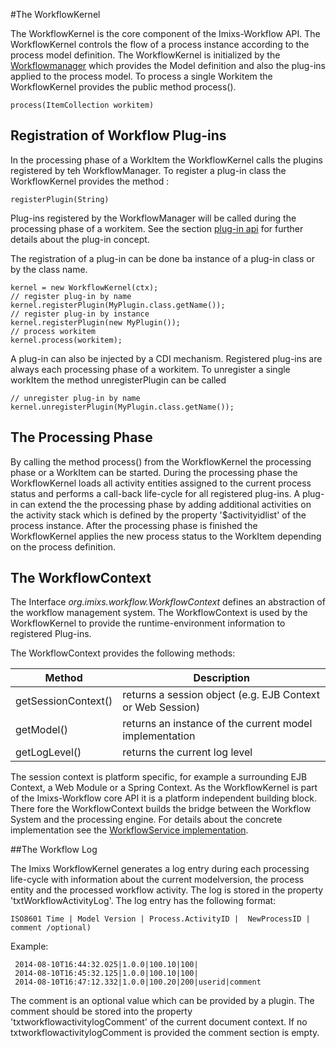 #The WorkflowKernel

The WorkflowKernel is the core component of the Imixs-Workflow API. The WorkflowKernel controls the flow of a process instance according to the process model definition. The WorkflowKernel is initialized by the [Workflowmanager](./workflowmanager.html) which provides the Model definition and also the plug-ins applied to the process model. To process a single Workitem the WorkflowKernel provides the public method process().
 
    process(ItemCollection workitem) 

## Registration of Workflow Plug-ins
In the processing phase of a WorkItem the WorkflowKernel calls the plugins registered by teh WorkflowManager. To register a plug-in class the WorkflowKernel provides the method :

    registerPlugin(String) 

Plug-ins registered by the WorkflowManager will be called during the processing phase of a workitem. See the section [plug-in api](./plugin-api.html) for further details about the plug-in concept. 
 
The registration of a plug-in can be done ba instance of a plug-in class or by the class name. 

    kernel = new WorkflowKernel(ctx);
    // register plug-in by name
    kernel.registerPlugin(MyPlugin.class.getName());
    // register plug-in by instance
    kernel.registerPlugin(new MyPlugin());
    // process workitem
    kernel.process(workitem);
    
A plug-in can also be injected by a CDI mechanism. 
Registered plug-ins are always each processing phase of a workitem. To unregister a single workItem the method unregisterPlugin can be called
 
    // unregister plug-in by name
    kernel.unregisterPlugin(MyPlugin.class.getName());


## The Processing Phase
By calling the method process() from the WorkflowKernel the processing phase or a WorkItem can be started. During the processing phase the WorkflowKernel loads all activity entities assigned to the current process status and performs a call-back life-cycle for all registered plug-ins. A plug-in can extend the the processing phase by adding additional activities on the activity stack which is defined by the property '$activityidlist' of the process instance. 
After the processing phase is finished the WorkflowKernel applies the new process status to the WorkItem depending on the process definition.

 

## The WorkflowContext
The Interface _org.imixs.workflow.WorkflowContext_ defines an abstraction of the workflow management system. The WorkflowContext is used by the WorkflowKernel to provide the runtime-environment information to registered Plug-ins.

The WorkflowContext provides the following methods:

|Method              		 | Description 				 |
|----------------------------|---------------------------|
|getSessionContext()| returns a session object (e.g. EJB Context or Web Session) |
|getModel()			| returns an instance of the current model implementation	| 
|getLogLevel()		| returns the current log level			|

The session context is platform specific, for example a surrounding EJB Context, a Web Module or a Spring Context. As the WorkflowKernel is part of the Imixs-Workflow core API it is a platform independent building block. There fore the WorkflowContext builds the bridge between the Workflow System and the processing engine. For details about the concrete implementation see the [WorkflowService implementation](../engine/workflowservice.html). 
 
 
##The Workflow Log

The Imixs WorkflowKernel generates a log entry during each processing life-cycle with information about the current modelversion, the process entity and the processed workflow activity. The log is stored in the property 'txtWorkflowActivityLog'. 
The log entry has the following format:
 
    ISO8601 Time | Model Version | Process.ActivityID |  NewProcessID | comment /optional)
 
Example:

	 2014-08-10T16:44:32.025|1.0.0|100.10|100|
	 2014-08-10T16:45:32.125|1.0.0|100.10|100|
	 2014-08-10T16:47:12.332|1.0.0|100.20|200|userid|comment

The comment is an optional value which can be provided by a plugin. The comment should be stored into the property 'txtworkflowactivitylogComment' of the current document context. If no txtworkflowactivitylogComment is provided the comment section is empty.


